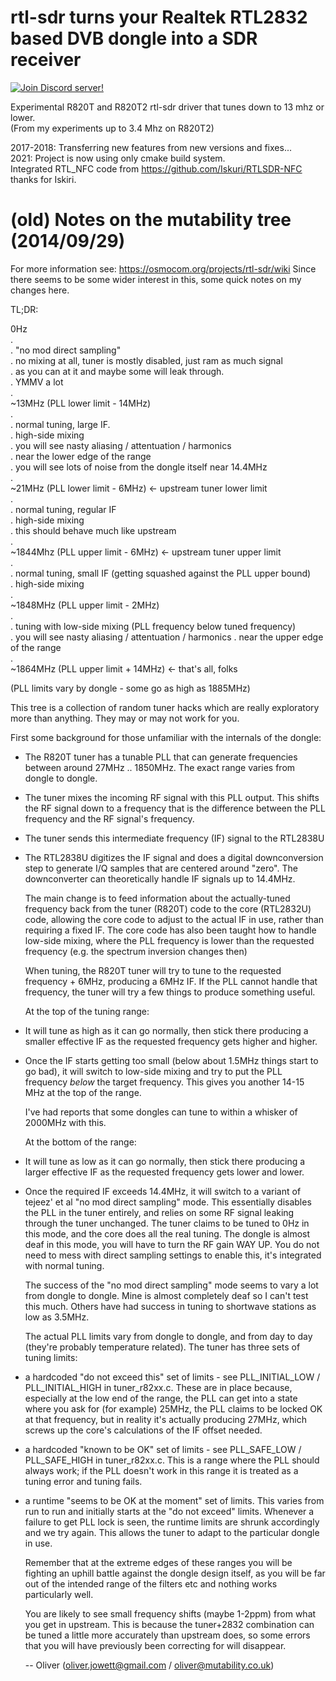   rtl-sdr
  turns your Realtek RTL2832 based DVB dongle into a SDR receiver
  ======================================================================

  [![Join Discord server!](https://invidget.switchblade.xyz/HP99wM4yNR)](http://discord.gg/HP99wM4yNR) 

  Experimental R820T and R820T2 rtl-sdr driver that tunes down to 13 mhz or lower.  
  (From my experiments up to 3.4 Mhz on R820T2)

  2017-2018: Transferring new features from new versions and fixes...  
  2021: Project is now using only cmake build system.  
  Integrated RTL_NFC code from https://github.com/Iskuri/RTLSDR-NFC  
  thanks for Iskiri.

  
  

  (old) Notes on the mutability tree (2014/09/29)
  =========================================
  For more information see:
  https://osmocom.org/projects/rtl-sdr/wiki 
  Since there seems to be some wider interest in this, some quick notes on
  my changes here.

  TL;DR:

  0Hz  
  .  
  .  "no mod direct sampling"  
  .  no mixing at all, tuner is mostly disabled, just ram as much signal  
  .  as you can at it and maybe some will leak through.  
  .  YMMV a lot  
  .  
  ~13MHz  (PLL lower limit - 14MHz)  
  .  
  .  normal tuning, large IF.  
  .  high-side mixing  
  .  you will see nasty aliasing / attentuation / harmonics  
  .  near the lower edge of the range  
  .  you will see lots of noise from the dongle itself near 14.4MHz  
  .  
  ~21MHz  (PLL lower limit - 6MHz)   <- upstream tuner lower limit  
  .  
  .  normal tuning, regular IF  
  .  high-side mixing  
  .  this should behave much like upstream  
  .  
  ~1844Mhz (PLL upper limit - 6MHz)  <- upstream tuner upper limit  
  .  
  .  normal tuning, small IF (getting squashed against the PLL upper bound)  
  .  high-side mixing  
  .  
  ~1848MHz (PLL upper limit - 2MHz)  
  .  
  .  tuning with low-side mixing (PLL frequency below tuned frequency)  
  .  you will see nasty aliasing / attentuation / harmonics
  .  near the upper edge of the range  
  .  
  ~1864MHz (PLL upper limit + 14MHz) <- that's all, folks  
  
  (PLL limits vary by dongle - some go as high as 1885MHz)

  This tree is a collection of random tuner hacks which are really exploratory
  more than anything. They may or may not work for you.

  First some background for those unfamiliar with the internals of the dongle:

* The R820T tuner has a tunable PLL that can generate frequencies between
  around 27MHz .. 1850MHz. The exact range varies from dongle to dongle.

* The tuner mixes the incoming RF signal with this PLL output. This shifts
  the RF signal down to a frequency that is the difference between the PLL
  frequency and the RF signal's frequency.

* The tuner sends this intermediate frequency (IF) signal to the RTL2838U

* The RTL2838U digitizes the IF signal and does a digital downconversion
  step to generate I/Q samples that are centered around "zero". The
  downconverter can theoretically handle IF signals up to 14.4MHz.
  
  The main change is to feed information about the actually-tuned frequency back
  from the tuner (R820T) code to the core (RTL2832U) code, allowing the core
  code to adjust to the actual IF in use, rather than requiring a fixed IF. The
  core code has also been taught how to handle low-side mixing, where the PLL
  frequency is lower than the requested frequency (e.g. the spectrum inversion
  changes then)
  
  When tuning, the R820T tuner will try to tune to the requested frequency +
  6MHz, producing a 6MHz IF. If the PLL cannot handle that frequency, the tuner
  will try a few things to produce something useful.
  
  At the top of the tuning range:

* It will tune as high as it can go normally, then stick there producing a
  smaller effective IF as the requested frequency gets higher and higher.

* Once the IF starts getting too small (below about 1.5MHz things start to
  go bad), it will switch to low-side mixing and try to put the PLL frequency
  *below* the target frequency. This gives you another 14-15 MHz at the top
  of the range.
  
  I've had reports that some dongles can tune to within a whisker of 2000MHz
  with this.
  
  At the bottom of the range:

* It will tune as low as it can go normally, then stick there producing a
  larger effective IF as the requested frequency gets lower and lower.

* Once the required IF exceeds 14.4MHz, it will switch to a variant of tejeez'
  et al "no mod direct sampling" mode. This essentially disables the PLL in
  the tuner entirely, and relies on some RF signal leaking through the tuner
  unchanged. The tuner claims to be tuned to 0Hz in this mode, and the core
  does all the real tuning. The dongle is almost deaf in this mode, you will
  have to turn the RF gain WAY UP. You do not need to mess with direct sampling
  settings to enable this, it's integrated with normal tuning.
  
  The success of the "no mod direct sampling" mode seems to vary a lot from dongle
  to dongle. Mine is almost completely deaf so I can't test this much. Others have
  had success in tuning to shortwave stations as low as 3.5MHz.
  
  The actual PLL limits vary from dongle to dongle, and from day to day (they're
  probably temperature related). The tuner has three sets of tuning limits:

* a hardcoded "do not exceed this" set of limits - see PLL_INITIAL_LOW /
  PLL_INITIAL_HIGH in tuner_r82xx.c. These are in place because, especially at
  the low end of the range, the PLL can get into a state where you ask for (for
  example) 25MHz, the PLL claims to be locked OK at that frequency, but in
  reality it's actually producing 27MHz, which screws up the core's calculations
  of the IF offset needed.

* a hardcoded "known to be OK" set of limits - see PLL_SAFE_LOW / PLL_SAFE_HIGH
  in tuner_r82xx.c. This is a range where the PLL should always work; if the PLL
  doesn't work in this range it is treated as a tuning error and tuning fails.

* a runtime "seems to be OK at the moment" set of limits. This varies from run
  to run and initially starts at the "do not exceed" limits. Whenever a failure
  to get PLL lock is seen, the runtime limits are shrunk accordingly and we try
  again. This allows the tuner to adapt to the particular dongle in use.
  
  Remember that at the extreme edges of these ranges you will be fighting an uphill
  battle against the dongle design itself, as you will be far out of the intended
  range of the filters etc and nothing works particularly well.
  
  You are likely to see small frequency shifts (maybe 1-2ppm) from what you get in
  upstream. This is because the tuner+2832 combination can be tuned a little more
  accurately than upstream does, so some errors that you will have previously been
  correcting for will disappear.

  -- Oliver (oliver.jowett@gmail.com / oliver@mutability.co.uk)
